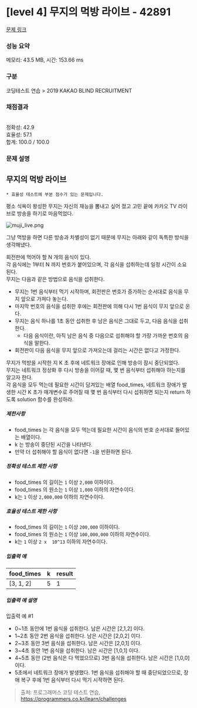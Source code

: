 # [level 4] 무지의 먹방 라이브 - 42891 

[문제 링크](https://school.programmers.co.kr/learn/courses/30/lessons/42891) 

### 성능 요약

메모리: 43.5 MB, 시간: 153.66 ms

### 구분

코딩테스트 연습 > 2019 KAKAO BLIND RECRUITMENT

### 채점결과

<br/>정확성: 42.9<br/>효율성: 57.1<br/>합계: 100.0 / 100.0

### 문제 설명

<h2 style="user-select: auto;">무지의 먹방 라이브</h2>

<p style="user-select: auto;"><code style="user-select: auto;">* 효율성 테스트에 부분 점수가 있는 문제입니다.</code></p>

<p style="user-select: auto;">평소 식욕이 왕성한 무지는 자신의 재능을 뽐내고 싶어 졌고 고민 끝에 카카오 TV 라이브로 방송을 하기로 마음먹었다.</p>

<p style="user-select: auto;"><img src="https://grepp-programmers.s3.amazonaws.com/files/production/10f4f72c93/1d932bfc-8082-4b7e-b30d-ab46bf71a9f2.png" title="" alt="muji_live.png" style="user-select: auto;"></p>

<p style="user-select: auto;">그냥 먹방을 하면 다른 방송과 차별성이 없기 때문에 무지는 아래와 같이 독특한 방식을 생각해냈다. </p>

<p style="user-select: auto;">회전판에 먹어야 할 N 개의 음식이 있다. <br style="user-select: auto;">
각 음식에는 1부터 N 까지 번호가 붙어있으며, 각 음식을 섭취하는데 일정 시간이 소요된다. <br style="user-select: auto;">
무지는 다음과 같은 방법으로 음식을 섭취한다.</p>

<ul style="user-select: auto;">
<li style="user-select: auto;">무지는 1번 음식부터 먹기 시작하며, 회전판은 번호가 증가하는 순서대로 음식을 무지 앞으로 가져다 놓는다.</li>
<li style="user-select: auto;">마지막 번호의 음식을 섭취한 후에는 회전판에 의해 다시 1번 음식이 무지 앞으로 온다.</li>
<li style="user-select: auto;">무지는 음식 하나를 1초 동안 섭취한 후 남은 음식은 그대로 두고, 다음 음식을 섭취한다.

<ul style="user-select: auto;">
<li style="user-select: auto;">다음 음식이란, 아직 남은 음식 중 다음으로 섭취해야 할 가장 가까운 번호의 음식을 말한다.</li>
</ul></li>
<li style="user-select: auto;">회전판이 다음 음식을 무지 앞으로 가져오는데 걸리는 시간은 없다고 가정한다.</li>
</ul>

<p style="user-select: auto;">무지가 먹방을 시작한 지 K 초 후에 네트워크 장애로 인해 방송이 잠시 중단되었다.<br style="user-select: auto;">
무지는 네트워크 정상화 후 다시 방송을 이어갈 때, 몇 번 음식부터 섭취해야 하는지를 알고자 한다. <br style="user-select: auto;">
각 음식을 모두 먹는데 필요한 시간이 담겨있는 배열 food_times, 네트워크 장애가 발생한 시간 K 초가 매개변수로 주어질 때 몇 번 음식부터 다시 섭취하면 되는지 return 하도록 solution 함수를 완성하라.</p>

<h5 style="user-select: auto;">제한사항</h5>

<ul style="user-select: auto;">
<li style="user-select: auto;">food_times 는 각 음식을 모두 먹는데 필요한 시간이 음식의 번호 순서대로 들어있는 배열이다.</li>
<li style="user-select: auto;">k 는 방송이 중단된 시간을 나타낸다.</li>
<li style="user-select: auto;">만약 더 섭취해야 할 음식이 없다면 <code style="user-select: auto;">-1</code>을 반환하면 된다.</li>
</ul>

<h5 style="user-select: auto;">정확성 테스트 제한 사항</h5>

<ul style="user-select: auto;">
<li style="user-select: auto;">food_times 의 길이는 <code style="user-select: auto;">1</code> 이상 <code style="user-select: auto;">2,000</code> 이하이다.</li>
<li style="user-select: auto;">food_times 의 원소는 <code style="user-select: auto;">1</code> 이상 <code style="user-select: auto;">1,000</code> 이하의 자연수이다.</li>
<li style="user-select: auto;">k는 <code style="user-select: auto;">1</code> 이상 <code style="user-select: auto;">2,000,000</code> 이하의 자연수이다.</li>
</ul>

<h5 style="user-select: auto;">효율성 테스트 제한 사항</h5>

<ul style="user-select: auto;">
<li style="user-select: auto;">food_times 의 길이는 <code style="user-select: auto;">1</code> 이상 <code style="user-select: auto;">200,000</code> 이하이다.</li>
<li style="user-select: auto;">food_times 의 원소는 <code style="user-select: auto;">1</code> 이상 <code style="user-select: auto;">100,000,000</code> 이하의 자연수이다.</li>
<li style="user-select: auto;">k는 <code style="user-select: auto;">1</code> 이상 <code style="user-select: auto;">2 x  10^13</code> 이하의 자연수이다.</li>
</ul>

<h5 style="user-select: auto;">입출력 예</h5>
<table class="table" style="user-select: auto;">
        <thead style="user-select: auto;"><tr style="user-select: auto;">
<th style="user-select: auto;">food_times</th>
<th style="user-select: auto;">k</th>
<th style="user-select: auto;">result</th>
</tr>
</thead>
        <tbody style="user-select: auto;"><tr style="user-select: auto;">
<td style="user-select: auto;">[3, 1, 2]</td>
<td style="user-select: auto;">5</td>
<td style="user-select: auto;">1</td>
</tr>
</tbody>
      </table>
<h5 style="user-select: auto;">입출력 예 설명</h5>

<p style="user-select: auto;">입출력 예 #1</p>

<ul style="user-select: auto;">
<li style="user-select: auto;">0~1초 동안에 1번 음식을 섭취한다. 남은 시간은 [2,1,2] 이다.</li>
<li style="user-select: auto;">1~2초 동안 2번 음식을 섭취한다. 남은 시간은 [2,0,2] 이다.</li>
<li style="user-select: auto;">2~3초 동안 3번 음식을 섭취한다. 남은 시간은 [2,0,1] 이다.</li>
<li style="user-select: auto;">3~4초 동안 1번 음식을 섭취한다. 남은 시간은 [1,0,1] 이다.</li>
<li style="user-select: auto;">4~5초 동안 (2번 음식은 다 먹었으므로) 3번 음식을 섭취한다. 남은 시간은 [1,0,0] 이다.</li>
<li style="user-select: auto;">5초에서 네트워크 장애가 발생했다. 1번 음식을 섭취해야 할 때 중단되었으므로, 장애 복구 후에 1번 음식부터 다시 먹기 시작하면 된다.</li>
</ul>


> 출처: 프로그래머스 코딩 테스트 연습, https://programmers.co.kr/learn/challenges